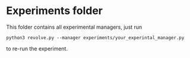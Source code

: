 # Experiments folder

This folder contains all experimental managers, just run 
```
python3 revolve.py --manager experiments/your_experintal_manager.py
```
to re-run the experiment.